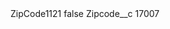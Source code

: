 <?xml version="1.0" encoding="UTF-8"?>
<CustomMetadata xmlns="http://soap.sforce.com/2006/04/metadata" xmlns:xsi="http://www.w3.org/2001/XMLSchema-instance" xmlns:xsd="http://www.w3.org/2001/XMLSchema">
    <label>ZipCode1121</label>
    <protected>false</protected>
    <values>
        <field>Zipcode__c</field>
        <value xsi:type="xsd:string">17007</value>
    </values>
</CustomMetadata>
